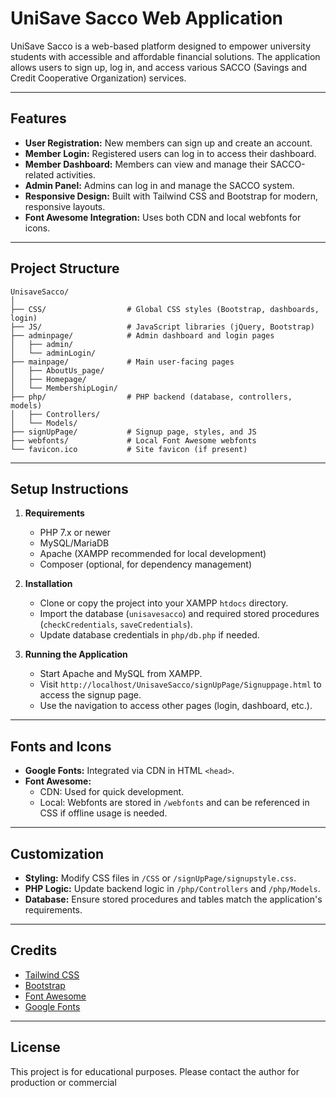 # UniSave Sacco Web Application

UniSave Sacco is a web-based platform designed to empower university students with accessible and affordable financial solutions. The application allows users to sign up, log in, and access various SACCO (Savings and Credit Cooperative Organization) services.

---

## Features

- **User Registration:** New members can sign up and create an account.
- **Member Login:** Registered users can log in to access their dashboard.
- **Member Dashboard:** Members can view and manage their SACCO-related activities.
- **Admin Panel:** Admins can log in and manage the SACCO system.
- **Responsive Design:** Built with Tailwind CSS and Bootstrap for modern, responsive layouts.
- **Font Awesome Integration:** Uses both CDN and local webfonts for icons.

---

## Project Structure

```
UnisaveSacco/
│
├── CSS/                  # Global CSS styles (Bootstrap, dashboards, login)
├── JS/                   # JavaScript libraries (jQuery, Bootstrap)
├── adminpage/            # Admin dashboard and login pages
│   ├── admin/
│   └── adminLogin/
├── mainpage/             # Main user-facing pages
│   ├── AboutUs_page/
│   ├── Homepage/
│   └── MembershipLogin/
├── php/                  # PHP backend (database, controllers, models)
│   ├── Controllers/
│   └── Models/
├── signUpPage/           # Signup page, styles, and JS
├── webfonts/             # Local Font Awesome webfonts
└── favicon.ico           # Site favicon (if present)
```

---

## Setup Instructions

1. **Requirements**
   - PHP 7.x or newer
   - MySQL/MariaDB
   - Apache (XAMPP recommended for local development)
   - Composer (optional, for dependency management)

2. **Installation**
   - Clone or copy the project into your XAMPP `htdocs` directory.
   - Import the database (`unisavesacco`) and required stored procedures (`checkCredentials`, `saveCredentials`).
   - Update database credentials in `php/db.php` if needed.

3. **Running the Application**
   - Start Apache and MySQL from XAMPP.
   - Visit `http://localhost/UnisaveSacco/signUpPage/Signuppage.html` to access the signup page.
   - Use the navigation to access other pages (login, dashboard, etc.).

---

## Fonts and Icons

- **Google Fonts:** Integrated via CDN in HTML `<head>`.
- **Font Awesome:** 
  - CDN: Used for quick development.
  - Local: Webfonts are stored in `/webfonts` and can be referenced in CSS if offline usage is needed.

---

## Customization

- **Styling:** Modify CSS files in `/CSS` or `/signUpPage/signupstyle.css`.
- **PHP Logic:** Update backend logic in `/php/Controllers` and `/php/Models`.
- **Database:** Ensure stored procedures and tables match the application's requirements.

---

## Credits

- [Tailwind CSS](https://tailwindcss.com/)
- [Bootstrap](https://getbootstrap.com/)
- [Font Awesome](https://fontawesome.com/)
- [Google Fonts](https://fonts.google.com/)

---

## License

This project is for educational purposes. Please contact the author for production or commercial